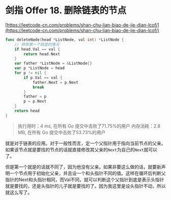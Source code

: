 # 剑指 Offer 18. 删除链表的节点
[https://leetcode-cn.com/problems/shan-chu-lian-biao-de-jie-dian-lcof/](https://leetcode-cn.com/problems/shan-chu-lian-biao-de-jie-dian-lcof/)
```go
func deleteNode(head *ListNode, val int) *ListNode {
	// 排除第一个就是的情况
	if head.Val == val {
		return head.Next
	}
	var father *ListNode = &ListNode{}
	var p *ListNode = head
	for p != nil {
		if p.Val == val {
			father.Next = p.Next
			break
		}
		father = p
		p = p.Next
	}
	return head
}
```
>执行用时：4 ms, 在所有 Go 提交中击败了71.75%的用户
内存消耗：2.8 MB, 在所有 Go 提交中击败了53.73%的用户

就是对于链表的应用。对于一般性而言，定一个父指针用于指向当前节点的父亲。如果该节点就是要找的节点的话就直接修改其父亲的`Next`为自己的`Next`就可以了。

但是第一个就是的话就不同了，因为他没有父亲。如果非要这么做的话，就要新声明一个节点用于初始化父亲，并且设一个和头指针不同的值。这样在循环后判断父指针的Next和头指针相同，而Val不同，就可以判断这个父指针到底是表示头指针就是要找的，还是头指针的儿子就是要找的了。因为我这里是设头指针不动，所以就这么写了。